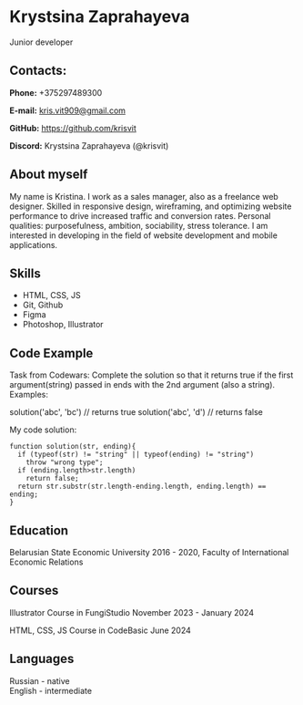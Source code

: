 # Krystsina Zaprahayeva
Junior developer

##  **Contacts:**
**Phone:** +375297489300  

**E-mail:** kris.vit909@gmail.com 

**GitHub:** https://github.com/krisvit 

**Discord:** Krystsina Zaprahayeva (@krisvit)   

## **About myself**  

My name is Kristina. I work as a sales manager, also as a freelance web designer.  Skilled in responsive design, wireframing, and optimizing website performance to drive increased traffic and conversion rates.  Personal qualities: purposefulness, ambition, sociability, stress tolerance. I am interested in developing in the field of website development and mobile applications.

## **Skills**  

* HTML, CSS, JS
* Git, Github 
* Figma  
* Photoshop, Illustrator  

## **Code Example**  

Task from Codewars: Complete the solution so that it returns true if the first argument(string) passed in ends with the 2nd argument (also a string). 
Examples:

solution('abc', 'bc') // returns true
solution('abc', 'd') // returns false

My code solution:

```
function solution(str, ending){
  if (typeof(str) != "string" || typeof(ending) != "string")
    throw "wrong type";
  if (ending.length>str.length)
    return false;
  return str.substr(str.length-ending.length, ending.length) == ending;
}

```

## **Education**
Belarusian State Economic University 2016 - 2020,
Faculty of International Economic Relations 

## **Courses**   

Illustrator Course in FungiStudio
November 2023 - January 2024

HTML, CSS, JS Course in CodeBasic
June 2024

## **Languages**   

Russian - native   
English - intermediate  
 

